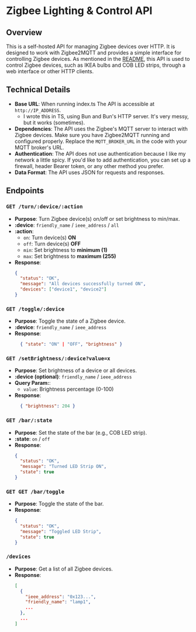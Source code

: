 # Zigbee Lighting & Control API

## Overview
This is a self-hosted API for managing Zigbee devices over HTTP. It is designed to work with Zigbee2MQTT and provides a simple interface for controlling Zigbee devices.
As mentioned in the [README](../README.md), this API is used to control Zigbee devices, such as IKEA bulbs and COB LED strips, through a web interface or other HTTP clients.


## Technical Details
- **Base URL**: When running index.ts The API is accessible at `http://IP_ADDRESS`.
  - I wrote this in TS, using Bun and Bun's HTTP server. It's very messy, but it works (sometimes).
- **Dependencies**: The API uses the Zigbee's MQTT server to interact with Zigbee devices. Make sure you have Zigbee2MQTT running and configured properly. Replace the `MQTT_BROKER_URL` in the code with your MQTT broker's URL.
- **Authentication**: The API does not use authentication because I like my network a little spicy. If you'd like to add authentication, you can set up a firewall, header Bearer token, or any other method you prefer.
- **Data Format**: The API uses JSON for requests and responses.
## Endpoints

### `GET /turn/:device/:action`

- **Purpose**: Turn Zigbee device(s) on/off or set brightness to min/max.
- **:device**: `friendly_name` / `ieee_address` / `all`
- **:action**:
  - `on`: Turn device(s) **ON**
  - `off`: Turn device(s) **OFF**
  - `min`: Set brightness to **minimum (1)**
  - `max`: Set brightness to **maximum (255)**
- **Response**:
  ```json
  {
    "status": "OK",
    "message": "All devices successfully turned ON",
    "devices": ["device1", "device2"]
  }
  ```
### `GET /toggle/:device`
- **Purpose**: Toggle the state of a Zigbee device.
- **:device**: `friendly_name` / `ieee_address`
- **Response**: 
  ```json
    { "state": "ON" | "OFF", "brightness" }
  ```

### `GET /setBrightness/:device?value=x`
- **Purpose**: Set brightness of a device or all devices.
- **:device (optional)**: `friendly_name` / `ieee_address`
- **Query Param:**:
  - `value`: Brightness percentage (0-100)
- **Response**: 
  ```json
    { "brightness": 204 }
  ```
### `GET /bar/:state`
- **Purpose**: Set the state of the bar (e.g., COB LED strip).
- **:state**: `on` / `off`
- **Response**:
  ```json
  {
    "status": "OK",
    "message": "Turned LED Strip ON",
    "state": true
  }
  ```
### `GET GET /bar/toggle`
- **Purpose**: Toggle the state of the bar.
- **Response**:
  ```json
  {
    "status": "OK",
    "message": "Toggled LED Strip",
    "state": true
  }
  ```

### `/devices`
- **Purpose**: Get a list of all Zigbee devices.
- **Response**:
  ```json
  [
    {
      "ieee_address": "0x123...",
      "friendly_name": "lamp1",
      ...
    },
    ...
  ]
  ```
